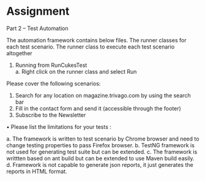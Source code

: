 # Assignment
Part 2 – Test Automation

The automation framework contains below files.
The runner classes for each test scenario.
The runner class to execute each test scenario altogether

1. Running from RunCukesTest   
 a. Right click on the runner class and select Run
    
       
Please cover the following scenarios:
1. Search for any location on magazine.trivago.com by using the search bar
2. Fill in the contact form and send it (accessible through the footer)
3. Subscribe to the Newsletter


• Please list the limitations for your tests :  

  a. The framework is written to test scenario by Chrome browser and need to change testing properties to pass Firefox browser.
  b. TestNG framework is not used for generating test suite but can be extended.
  c. The framework is writtten based on ant build but can be extended to use Maven build easily.
  d. Framework is not capable to generate json reports, it just generates the reports in HTML format.
  
